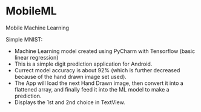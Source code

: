 # MobileML
Mobile Machine Learning

Simple MNIST:
  * Machine Learning model created using PyCharm with Tensorflow (basic linear regression)
  * This is a simple digit prediction application for Android.
  * Currect model accuracy is about 92% (which is further decreased because of the hand drawn image set used).
  * The App will load the next Hand Drawn image, then convert it into a flattened array, and finally feed it into the ML model to make a prediction.
  * Displays the 1st and 2nd choice in TextView.
